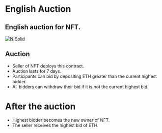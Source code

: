 # English Auction
## English auction for NFT.

[![N|Solid](https://cldup.com/dTxpPi9lDf.thumb.png)](https://solidity-by-example.org/app/english-auction)

## Auction
- Seller of NFT deploys this contract.
- Auction lasts for 7 days.
- Participants can bid by depositing ETH greater than the current highest bidder.
- All bidders can withdraw their bid if it is not the current highest bid.

# After the auction
- Highest bidder becomes the new owner of NFT.
- The seller receives the highest bid of ETH.